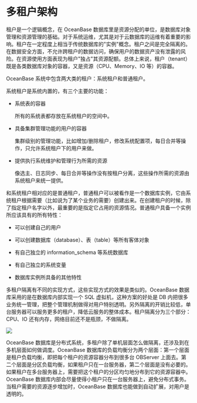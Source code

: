 多租户架构 
==========================



租户是一个逻辑概念，在 OceanBase 数据库里是资源分配的单位，是数据库对象管理和资源管理的基础。对于系统运维，尤其是对于云数据库的运维有着重要的影响。租户在一定程度上相当于传统数据库的"实例"概念。租户之间是完全隔离的。在数据安全方面，不允许跨租户的数据访问，确保用户的数据资产没有泄露的风险。在资源使用方面表现为租户"独占"其资源配额。总体上来说，租户（tenant）既是各类数据库对象的容器，又是资源（CPU、Memory、IO 等）的容器。

OceanBase 系统中包含两大类的租户：系统租户和普通租户。

系统租户是系统内置的，有三个主要的功能：

* 系统表的容器

  所有的系统表都存放在系统租户的空间中。
  




<!-- -->

* 具备集群管理功能的用户的容器

  集群级别的管理功能，比如增加/删除租户，修改系统配置项，每日合并等操作，只允许系统租户下的用户来做。
  




<!-- -->

* 提供执行系统维护和管理行为所需的资源

  像选主、日志同步、每日合并等操作没有按租户分离，这些操作所需的资源由系统租户来统一提供。
  




和系统租户相对应的是普通租户，普通租户可以被看作是一个数据库实例，它由系统租户根据需要（比如说为了某个业务的需要）创建出来。在创建租户的时候，除了指定租户名字以外，最重要的是指定它占用的资源情况。普通租户具备一个实例所应该具有的所有特性：

* 可以创建自己的用户

  

* 可以创建数据库（database）、表（table）等所有客体对象

  

* 有自己独立的 information_schema 等系统数据库

  

* 有自己独立的系统变量

  

* 数据库实例所具备的其他特性

  




多租户隔离有不同的实现方式，这些实现方式的效果是类似的。OceanBase 数据库采用的是在数据库内部实现一个 SQL 虚拟机，这种方案的好处是 DB 内把很多业务统一管理，把整个管理机制做得对用户特别透明。另外隔离的开销比较低，单台服务器可以服务更多的租户，降低云服务的整体成本。租户隔离分为三个部分：CPU、IO 还有内存，网络目前还不是瓶颈，不做隔离。 

![](https://help-static-aliyun-doc.aliyuncs.com/assets/img/zh-CN/9217076061/p184499.png)



OceanBase 数据库是分布式系统，多租户除了单机层面怎么做隔离，还涉及到在多机层面如何做调度。OceanBase 数据库的负载均衡分为两个层面：第一个层面是租户负载均衡，即把每个租户的资源容器分布到很多台 OBServer 上面去。第二个层面是分区负载均衡，如果租户只在一台服务器，第二个层面是没有必要的。如果租户在多台服务器上，需要把这个租户的分区均匀地分布到它的资源容器中。OceanBase 数据库内部会尽量使得小租户只在一台服务器上，避免分布式事务。当租户需要的资源逐步增加时，OceanBase 数据库也能做到自动扩展，对用户是透明的。
